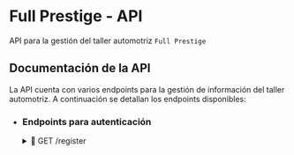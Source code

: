 <h1>Full Prestige - API</h1>
<p>API para la gestión del taller automotriz <code>Full Prestige</code></p>

<h2>Documentación de la API</h2>
<p>
    La API cuenta con varios endpoints para la gestión de
    información del taller automotriz.
    A continuación se detallan los endpoints disponibles:
</p>

<ul>
    <li><h3>Endpoints para autenticación</h3></li>
    <details> 
    <summary>🔗 GET /register </summary>
    <p>El usuario podrá registrarse en la aplicación con los siguientes campos:</p>
    <ul>
        <li>Nombre</li>
        <li>Apellido</li>
        <li>Correo electrónico</li>
        <li>Contraseña</li>
    </ul>
    </details>
</ul>
